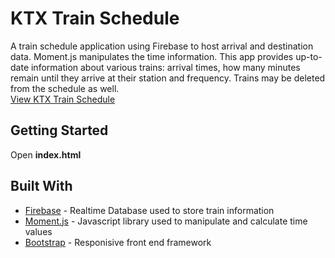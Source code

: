 

# KTX Train Schedule

A train schedule application using Firebase to host arrival and destination data.  Moment.js manipulates the time information. This app provides up-to-date information about various trains: arrival times, how many minutes remain until they arrive at their station and frequency.  Trains may be deleted from the schedule as well.<br>
[View KTX Train Schedule](https://sjbmarek.github.io/train-schedule/)

## Getting Started

Open **index.html**<br>

## Built With

* [Firebase](https://firebase.google.com/) - Realtime Database used to store train information
* [Moment.js](https://momentjs.com/) - Javascript library used to manipulate and calculate time values
* [Bootstrap](https://getbootstrap.com/) - Responisive front end framework
